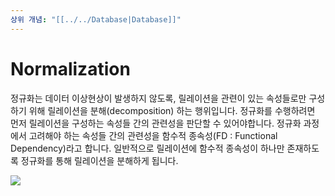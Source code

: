 ```yaml
---
상위 개념: "[[../../Database|Database]]"
---
```

# Normalization
정규화는 데이터 이상현상이 발생하지 않도록, 릴레이션을 관련이 있는 속성들로만 구성하기 위해 릴레이션을 분해(decomposition) 하는 행위입니다. 정규화를 수행하려면 먼저 릴레이션을 구성하는 속성들 간의 관련성을 판단할 수 있어야합니다. 정규화 과정에서 고려해야 하는 속성들 간의 관련성을 함수적 종속성(FD : Functional Dependency)라고 합니다. 일반적으로 릴레이션에 함수적 종속성이 하나만 존재하도록 정규화를 통해 릴레이션을 분해하게 됩니다.

![](https://i.imgur.com/HzrCVwL.png)



